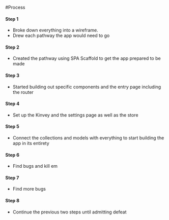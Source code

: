 #Process

#### Step 1
- Broke down everything into a wireframe.
- Drew each pathway the app would need to go


#### Step 2
- Created the pathway using SPA Scaffold to get the app prepared to be made


#### Step 3
- Started building out specific components and the entry page including the router

#### Step 4
- Set up the Kinvey and the settings page as well as the store


#### Step 5
- Connect the collections and models with everything to start building the app in its entirety

#### Step 6
- Find bugs and kill em

#### Step 7
- Find more bugs

#### Step 8
- Continue the previous two steps until admitting defeat

